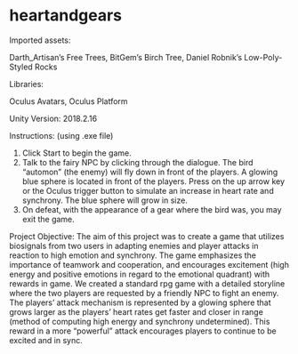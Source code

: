 # heartandgears
Imported assets: 

Darth_Artisan’s Free Trees, BitGem’s Birch Tree, Daniel Robnik’s Low-Poly-Styled Rocks



Libraries: 

Oculus Avatars, Oculus Platform



Unity Version: 2018.2.16

Instructions: (using .exe file)

1. Click Start to begin the game.
2. Talk to the fairy NPC by clicking through the dialogue.
The bird “automon” (the enemy) will fly down in front of the players. A glowing blue sphere is located in front of the players. Press on the up arrow key or the Oculus trigger button to simulate an increase in heart rate and synchrony. The blue sphere will grow in size.
3. On defeat, with the appearance of a gear where the bird was, you may exit the game.

Project Objective:
The aim of this project was to create a game that utilizes biosignals from two users in adapting enemies and player attacks in reaction to high emotion and synchrony. The game emphasizes the importance of teamwork and cooperation, and encourages excitement (high energy and positive emotions in regard to the emotional quadrant) with rewards in game. We created a standard rpg game with a detailed storyline where the two players are requested by a friendly NPC to fight an enemy. The players’ attack mechanism is represented by a glowing sphere that grows larger as the players’ heart rates get faster and closer in range (method of computing high energy and synchrony undetermined). This reward in a more “powerful” attack encourages players to continue to be excited and in sync.
